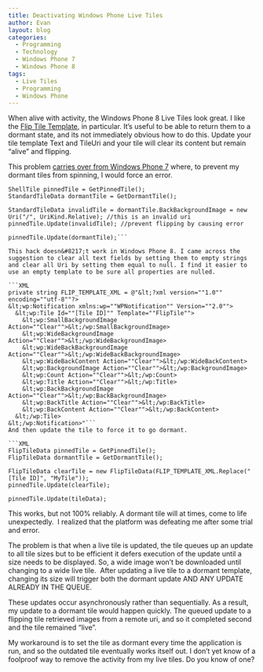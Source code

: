 ```yaml
---
title: Deactivating Windows Phone Live Tiles
author: Evan
layout: blog
categories:
  - Programming
  - Technology
  - Windows Phone 7
  - Windows Phone 8
tags:
  - Live Tiles
  - Programming
  - Windows Phone
---
```

 [1]: http://msdn.microsoft.com/en-us/library/windowsphone/develop/jj206971(v=vs.105).aspx "Flip Tile Template Overview on MSDN"
When alive with activity, the Windows Phone 8 Live Tiles look great. I like the [Flip Tile Template][1], in particular. It&#8217;s useful to be able to return them to a dormant state, and its not immediately obvious how to do this. Update your tile template Text and TileUri and your tile will clear its content but remain &#8220;alive&#8221; and flipping.

This problem [carries over from Windows Phone 7](http://social.msdn.microsoft.com/Forums/en-US/wpnotifications/thread/9f5c85e0-7bb3-4f2d-9700-9359642f5a72/ "Windows Phone QA: How do I reset a flipping Mango Tile after push notification?") where, to prevent my dormant tiles from spinning, I would force an error.

```
ShellTile pinnedTile = GetPinnedTile();
StandardTileData dormantTile = GetDormantTile();

StandardTileData invalidTile = dormantTile.BackBackgroundImage = new Uri("/", UriKind.Relative); //this is an invalid uri
pinnedTile.Update(invalidTile); //prevent flipping by causing error

pinnedTile.Update(dormantTile);```

This hack doesn&#8217;t work in Windows Phone 8. I came across the suggestion to clear all text fields by setting them to empty strings and clear all Uri by setting them equal to null. I find it easier to use an empty template to be sure all properties are nulled.

```XML
private string FLIP_TEMPLATE_XML = @"&lt;?xml version=""1.0"" encoding=""utf-8""?>
&lt;wp:Notification xmlns:wp=""WPNotification"" Version=""2.0"">
  &lt;wp:Tile Id=""[Tile ID]"" Template=""FlipTile"">
    &lt;wp:SmallBackgroundImage Action=""Clear"">&lt;/wp:SmallBackgroundImage>
    &lt;wp:WideBackgroundImage Action=""Clear"">&lt;/wp:WideBackgroundImage>
    &lt;wp:WideBackBackgroundImage Action=""Clear"">&lt;/wp:WideBackBackgroundImage>
    &lt;wp:WideBackContent Action=""Clear"">&lt;/wp:WideBackContent>
    &lt;wp:BackgroundImage Action=""Clear"">&lt;/wp:BackgroundImage>
    &lt;wp:Count Action=""Clear"">&lt;/wp:Count>
    &lt;wp:Title Action=""Clear"">&lt;/wp:Title>
    &lt;wp:BackBackgroundImage Action=""Clear"">&lt;/wp:BackBackgroundImage>
    &lt;wp:BackTitle Action=""Clear"">&lt;/wp:BackTitle>
    &lt;wp:BackContent Action=""Clear"">&lt;/wp:BackContent>
  &lt;/wp:Tile>
&lt;/wp:Notification>"```
And then update the tile to force it to go dormant.

```XML
FlipTileData pinnedTile = GetPinnedTile();
FlipTileData dormantTile = GetDormantTile();

FlipTileData clearTile = new FlipTileData(FLIP_TEMPLATE_XML.Replace("[Tile ID]", "MyTile"));
pinnedTile.Update(clearTile);

pinnedTile.Update(tileData);
```

This works, but not 100% reliably. A dormant tile will at times, come to life unexpectedly.  I realized that the platform was defeating me after some trial and error.

The problem is that when a live tile is updated, the tile queues up an update to all tile sizes but to be efficient it defers execution of the update until a size needs to be displayed. So, a wide image won&#8217;t be downloaded until changing to a wide live tile.  After updating a live tile to a dormant template, changing its size will trigger both the dormant update AND ANY UPDATE ALREADY IN THE QUEUE.

These updates occur asynchronously rather than sequentially. As a result, my update to a dormant tile would happen quickly. The queued update to a flipping tile retrieved images from a remote uri, and so it completed second and the tile remained &#8220;live&#8221;.

My workaround is to set the tile as dormant every time the application is run, and so the outdated tile eventually works itself out. I don&#8217;t yet know of a foolproof way to remove the activity from my live tiles. Do you know of one?

